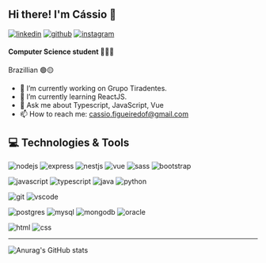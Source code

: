 ## Hi there! I'm Cássio 👋

[![linkedin](https://img.shields.io/badge/linkedin-%230077B5.svg?&style=for-the-badge&logo=linkedin&logoColor=white)](https://www.linkedin.com/in/c%C3%A1ssio-figueiredo-938a241a3/) [![github](https://img.shields.io/badge/github-%23121011.svg?&style=for-the-badge&logo=github&logoColor=white)](https://github.com/CassioFig) [![instagram](https://img.shields.io/badge/Instagram-E4405F?style=for-the-badge&logo=instagram&logoColor=white)](https://www.instagram.com/cassio_fig/)

<!--
**CassioFig/cassiofig** is a ✨ _special_ ✨ repository because its `README.md` (this file) appears on your GitHub profile.

Here are some ideas to get you started:

- 🔭 I’m currently working on ...
- 🌱 I’m currently learning ...
- 👯 I’m looking to collaborate on ...
- 🤔 I’m looking for help with ...
- 💬 Ask me about ...
- 📫 How to reach me: ...
- 😄 Pronouns: ...
- ⚡ Fun fact: ...
-->

#### Computer Science student 👨🏼‍💻
Brazillian 🟢🟡

- 🔭 I’m currently working on Grupo Tiradentes.
- 🌱 I’m currently learning ReactJS.
- 💬 Ask me about Typescript, JavaScript, Vue
- 📫 How to reach me: cassio.figueiredof@gmail.com

## 💻  Technologies & Tools
![nodejs](https://img.shields.io/badge/Node.js-43853D?style=for-the-badge&logo=node.js&logoColor=white) ![express](https://img.shields.io/badge/Express.js-404D59?style=for-the-badge&logo=express&logoColor=white) ![nestjs](https://img.shields.io/badge/nestjs-%23E0234E.svg?&style=for-the-badge&logo=nestjs&logoColor=white) ![vue](https://img.shields.io/badge/Vue.js-35495E?style=for-the-badge&logo=vue.js&logoColor=4FC08) ![sass](https://img.shields.io/badge/Sass-CC6699?style=for-the-badge&logo=sass&logoColor=white) ![bootstrap](https://img.shields.io/badge/bootstrap-%23563D7C.svg?&style=for-the-badge&logo=bootstrap&logoColor=white)

![javascript](https://img.shields.io/badge/JavaScript-F7DF1E?style=for-the-badge&logo=javascript&logoColor=black) ![typescript](https://img.shields.io/badge/TypeScript-007ACC?style=for-the-badge&logo=typescript&logoColor=white) ![java](https://img.shields.io/badge/Java-ED8B00?style=for-the-badge&logo=java&logoColor=white) ![python](https://img.shields.io/badge/Python-14354C?style=for-the-badge&logo=python&logoColor=white)

![git](https://img.shields.io/badge/Git-F05032?style=for-the-badge&logo=git&logoColor=white) ![vscode](https://img.shields.io/badge/Visual_Studio_Code-0078D4?style=for-the-badge&logo=visual%20studio%20code&logoColor=white)

![postgres](https://img.shields.io/badge/PostgreSQL-316192?style=for-the-badge&logo=postgresql&logoColor=white) ![mysql](https://img.shields.io/badge/MySQL-00000F?style=for-the-badge&logo=mysql&logoColor=white) ![mongodb](https://img.shields.io/badge/MongoDB-white?style=for-the-badge&logo=mongodb&logoColor=4EA94B) ![oracle](https://img.shields.io/badge/Oracle-F80000?style=for-the-badge&logo=oracle&logoColor=black)

![html](https://img.shields.io/badge/HTML5-E34F26?style=for-the-badge&logo=html5&logoColor=white) ![css](https://img.shields.io/badge/CSS3-1572B6?style=for-the-badge&logo=css3&logoColor=white)

---
![Anurag's GitHub stats](https://github-readme-stats.vercel.app/api?username=CassioFig&show_icons=true&theme=dark)

